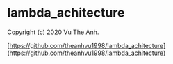 # lambda_achitecture

Copyright (c) 2020 Vu The Anh.

[https://github.com/theanhvu1998/lambda_achitecture](https://github.com/theanhvu1998/lambda_achitecture)